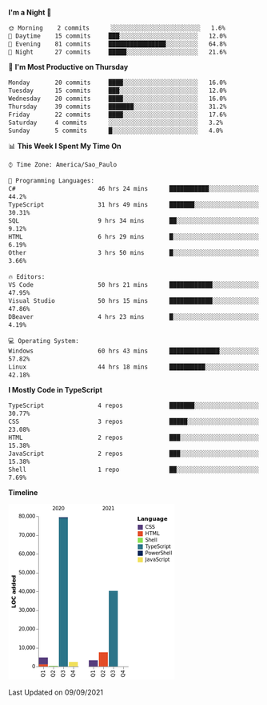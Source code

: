 <!--START_SECTION:waka-->
**I'm a Night 🦉** 

```text
🌞 Morning    2 commits      ░░░░░░░░░░░░░░░░░░░░░░░░░   1.6% 
🌆 Daytime    15 commits     ███░░░░░░░░░░░░░░░░░░░░░░   12.0% 
🌃 Evening    81 commits     ████████████████░░░░░░░░░   64.8% 
🌙 Night      27 commits     █████░░░░░░░░░░░░░░░░░░░░   21.6%

```
📅 **I'm Most Productive on Thursday** 

```text
Monday       20 commits     ████░░░░░░░░░░░░░░░░░░░░░   16.0% 
Tuesday      15 commits     ███░░░░░░░░░░░░░░░░░░░░░░   12.0% 
Wednesday    20 commits     ████░░░░░░░░░░░░░░░░░░░░░   16.0% 
Thursday     39 commits     ███████░░░░░░░░░░░░░░░░░░   31.2% 
Friday       22 commits     ████░░░░░░░░░░░░░░░░░░░░░   17.6% 
Saturday     4 commits      ░░░░░░░░░░░░░░░░░░░░░░░░░   3.2% 
Sunday       5 commits      █░░░░░░░░░░░░░░░░░░░░░░░░   4.0%

```


📊 **This Week I Spent My Time On** 

```text
⌚︎ Time Zone: America/Sao_Paulo

💬 Programming Languages: 
C#                       46 hrs 24 mins      ███████████░░░░░░░░░░░░░░   44.2% 
TypeScript               31 hrs 49 mins      ███████░░░░░░░░░░░░░░░░░░   30.31% 
SQL                      9 hrs 34 mins       ██░░░░░░░░░░░░░░░░░░░░░░░   9.12% 
HTML                     6 hrs 29 mins       █░░░░░░░░░░░░░░░░░░░░░░░░   6.19% 
Other                    3 hrs 50 mins       █░░░░░░░░░░░░░░░░░░░░░░░░   3.66%

🔥 Editors: 
VS Code                  50 hrs 21 mins      ████████████░░░░░░░░░░░░░   47.95% 
Visual Studio            50 hrs 15 mins      ████████████░░░░░░░░░░░░░   47.86% 
DBeaver                  4 hrs 23 mins       █░░░░░░░░░░░░░░░░░░░░░░░░   4.19%

💻 Operating System: 
Windows                  60 hrs 43 mins      ██████████████░░░░░░░░░░░   57.82% 
Linux                    44 hrs 18 mins      ██████████░░░░░░░░░░░░░░░   42.18%

```

**I Mostly Code in TypeScript** 

```text
TypeScript               4 repos             ███████░░░░░░░░░░░░░░░░░░   30.77% 
CSS                      3 repos             █████░░░░░░░░░░░░░░░░░░░░   23.08% 
HTML                     2 repos             ███░░░░░░░░░░░░░░░░░░░░░░   15.38% 
JavaScript               2 repos             ███░░░░░░░░░░░░░░░░░░░░░░   15.38% 
Shell                    1 repo              ██░░░░░░░░░░░░░░░░░░░░░░░   7.69%

```


**Timeline**

![Chart not found](https://raw.githubusercontent.com/jonhoffmam/jonhoffmam/master/charts/bar_graph.png) 


 Last Updated on 09/09/2021
<!--END_SECTION:waka-->
